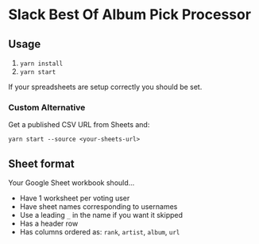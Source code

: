 # Slack Best Of Album Pick Processor

## Usage
 1. `yarn install`
 1. `yarn start`


If your spreadsheets are setup correctly you should be set.
### Custom Alternative
Get a published CSV URL from Sheets and:

`yarn start --source <your-sheets-url>`

## Sheet format
Your Google Sheet workbook should...
 * Have 1 worksheet per voting user
 * Have sheet names corresponding to usernames
 * Use a leading `_` in the name if you want it skipped
 * Has a header row
 * Has columns ordered as: `rank`, `artist`, `album`, `url`